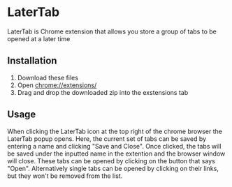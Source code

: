 # LaterTab
LaterTab is Chrome extension that allows you store a group of tabs to be opened at a later time

## Installation
1. Download these files
2. Open <chrome://extensions/>
3. Drag and drop the downloaded zip into the exstensions tab

## Usage
When clicking the LaterTab icon at the top right of the chrome browser the LaterTab popup opens. Here, the current set of tabs can be saved by entering a name and clicking "Save and Close". Once clicked, the tabs will be saved under the inputted name in the extention and the browser window will close. These tabs can be opened by clicking on the button that says "Open". Alternatively single tabs can be opened by clicking on their links, but they won't be removed from the list.
